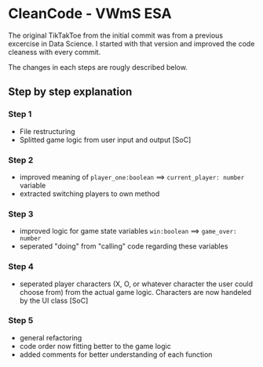 # CleanCode - VWmS ESA 

The original TikTakToe from the initial commit was from a previous excercise in Data Science.
I started with that version and improved the code cleaness with every commit.

The changes in each steps are rougly described below.

## Step by step explanation

### Step 1
- File restructuring
- Splitted game logic from user input and output [SoC]

### Step 2
- improved meaning of `player_one:boolean` ==> `current_player: number` variable
- extracted switching players to own method

### Step 3
- improved logic for game state variables
       `win:boolean` ==> `game_over: number`
- seperated "doing" from "calling" code regarding these variables

### Step 4
- seperated player characters (X, O, or whatever character the user could choose from) from the actual game logic. Characters are now handeled by the UI class [SoC]


### Step 5
- general refactoring
- code order now fitting better to the game logic
- added comments for better understanding of each function

